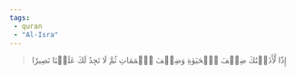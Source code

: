```yaml
---
tags: 
 - quran 
 - "Al-Isra"
---
```


> إِذٗا لَّأَذَقۡنَٰكَ ضِعۡفَ ٱلۡحَيَوٰةِ وَضِعۡفَ ٱلۡمَمَاتِ ثُمَّ لَا تَجِدُ لَكَ عَلَيۡنَا نَصِيرٗا
